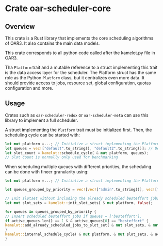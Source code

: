 # Crate oar-scheduler-core

## Overview

This crate is a Rust library that implements the core scheduling algorithms of OAR3. It also contains the main data models.

This crate corresponds to all python code called after the kamelot.py file in OAR3.

Tha `Platform` trait and a mutable reference to a struct implementing this trait is the data access layer for the scheduler.
The Platform struct has the same role as the Python `Platform` class, but it centralizes even more data. It should provide access to jobs, resource
set, global configuration, quotas configuration and more.

## Usage

Crates such as `oar-scheduler-redox` or `oar-scheduler-meta` can use this library to implement a full scheduler.

A struct implementing the `Platform` trait must be initialized first. Then, the scheduling cycle can be started with:

```rust
let mut platform =...; // Initialize a struct implementing the Platform trait
let queues = vec!["default".to_string(), "default2".to_string()]; // Define the queues to consider (mainly used for job sorting, hooks, and best-effort jobs consideration if queues = ['besteffort']
let slot_count = kamelot::schedule_cycle( & mut platform, queues);
// Slot count is normally only used for benchmarking
```

When scheduling multiple queues with different priorities, the scheduling can be done with fineer granularity using:

```rust
let mut platform =...; // Initialize a struct implementing the Platform trait

let queues_grouped_by_priority = vec![vec!["admin".to_string()], vec!["default".to_string(), "default2".to_string()], vec!["besteffort".to_string()]];

// Init slotset without including the already scheduled besteffort jobs
let mut slot_sets = kamelot::init_slot_sets( & mut platform, false);

for queues in queues_grouped_by_priority {
// Insert scheduled besteffort jobs if queues = ['besteffort'].
if active_queues.len() == 1 & & active_queues[0] == "besteffort" {
kamelot::add_already_scheduled_jobs_to_slot_set( & mut slot_sets, & mut platform, true, false);
}
kamelot::internal_schedule_cycle( & mut platform, & mut slot_sets, & active_queues);
}
```
